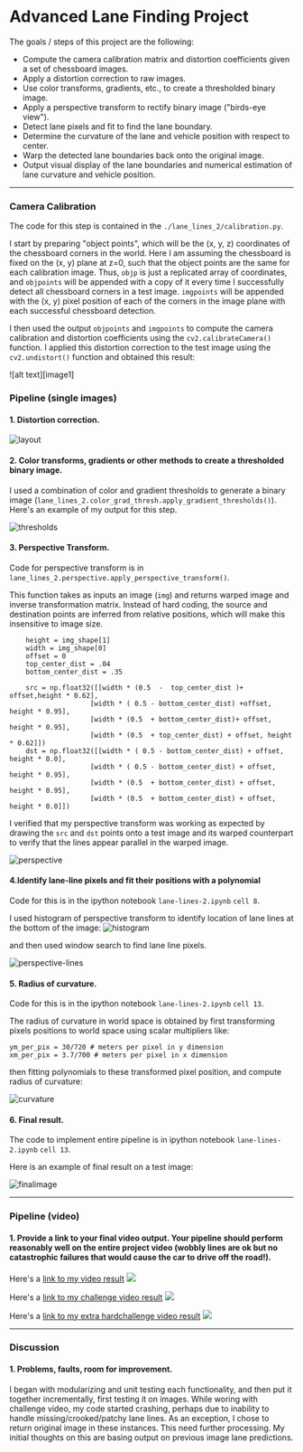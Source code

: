 
# Advanced Lane Finding Project

The goals / steps of this project are the following:

* Compute the camera calibration matrix and distortion coefficients given a set of chessboard images.
* Apply a distortion correction to raw images.
* Use color transforms, gradients, etc., to create a thresholded binary image.
* Apply a perspective transform to rectify binary image ("birds-eye view").
* Detect lane pixels and fit to find the lane boundary.
* Determine the curvature of the lane and vehicle position with respect to center.
* Warp the detected lane boundaries back onto the original image.
* Output visual display of the lane boundaries and numerical estimation of lane curvature and vehicle position.


---

### Camera Calibration


The code for this step is contained in the `./lane_lines_2/calibration.py`.

I start by preparing "object points", which will be the (x, y, z) coordinates of the chessboard corners in the world. Here I am assuming the chessboard is fixed on the (x, y) plane at z=0, such that the object points are the same for each calibration image.  Thus, `objp` is just a replicated array of coordinates, and `objpoints` will be appended with a copy of it every time I successfully detect all chessboard corners in a test image.  `imgpoints` will be appended with the (x, y) pixel position of each of the corners in the image plane with each successful chessboard detection.  

I then used the output `objpoints` and `imgpoints` to compute the camera calibration and distortion coefficients using the `cv2.calibrateCamera()` function.  I applied this distortion correction to the test image using the `cv2.undistort()` function and obtained this result: 

![alt text][image1]






### Pipeline (single images)

#### 1. Distortion correction.

![layout](./img/undistorted.png)

#### 2. Color transforms, gradients or other methods to create a thresholded binary image. 
I used a combination of color and gradient thresholds to generate a binary image (`lane_lines_2.color_grad_thresh.apply_gradient_thresholds()`).  Here's an example of my output for this step.  

![thresholds](./img/thresholds.png)


#### 3. Perspective Transform.

Code for perspective transform is in `lane_lines_2.perspective.apply_perspective_transform()`.

This function takes as inputs an image (`img`) and returns warped image and inverse transformation matrix. Instead of hard coding, the source and destination points are inferred from relative positions, which will make this insensitive to image size.

```
    height = img_shape[1]
    width = img_shape[0]
    offset = 0
    top_center_dist = .04
    bottom_center_dist = .35

    src = np.float32([[width * (0.5  -  top_center_dist )+ offset,height * 0.62],
                    [width * ( 0.5 - bottom_center_dist) +offset, height * 0.95],
                    [width * (0.5  + bottom_center_dist)+ offset, height * 0.95],
                    [width * (0.5  + top_center_dist) + offset, height * 0.62]])
    dst = np.float32([[width * ( 0.5 - bottom_center_dist) + offset, height * 0.0],
                    [width * ( 0.5 - bottom_center_dist) + offset, height * 0.95],
                    [width * (0.5  + bottom_center_dist) + offset, height * 0.95],
                    [width * (0.5  + bottom_center_dist) + offset, height * 0.0]])

```

I verified that my perspective transform was working as expected by drawing the `src` and `dst` points onto a test image and its warped counterpart to verify that the lines appear parallel in the warped image.

![perspective](./img/perspective.png)


#### 4.Identify lane-line pixels and fit their positions with a polynomial

Code for this is in the ipython notebook `lane-lines-2.ipynb` `cell 8`.

I used histogram of perspective transform to identify location of lane lines at the bottom of the image:
![histogram](./img/histogram.png)

and then used window search to find lane line pixels.

![perspective-lines](./img/lane-lines-perspective.png)



#### 5. Radius of curvature.

Code for this is in the ipython notebook `lane-lines-2.ipynb` `cell 13`.

The radius of curvature in world space is obtained by first transforming pixels positions to world space using scalar multipliers like:

```
ym_per_pix = 30/720 # meters per pixel in y dimension
xm_per_pix = 3.7/700 # meters per pixel in x dimension

```

then fitting polynomials to these transformed pixel position, and compute radius of curvature:

![curvature](./img/radius-curvature-eqn.png)




#### 6. Final result.

The code to implement entire pipeline is in ipython notebook `lane-lines-2.ipynb` `cell 13`.

Here is an example of final result on a test image:


![finalimage](./img/final-image.png)

---

### Pipeline (video)

#### 1. Provide a link to your final video output.  Your pipeline should perform reasonably well on the entire project video (wobbly lines are ok but no catastrophic failures that would cause the car to drive off the road!).

Here's a [link to my video result](./output/out_project_video.mp4)
<img src="/output/out_project_video_slice.gif" video>

Here's a [link to my challenge video result](./output/out_challenge_video.mp4)
<img src="/output/out_challenge_video_slice.gif" video>

Here's a [link to my extra hardchallenge video result](./output/out_harder_challenge_video.mp4)
<img src="/output/out_harder_challenge_video_slice.gif" video>


---

### Discussion

#### 1. Problems, faults, room for improvement.

I began with modularizing and unit testing each functionality, and then put it together incrementally, first testing it on images. While woring with challenge video, my code started crashing, perhaps due to inability to handle missing/crooked/patchy lane lines. As an exception, I chose to return original image in these instances. This need further processing. My initial thoughts on this are basing output on previous image lane predictions.




```python

```
